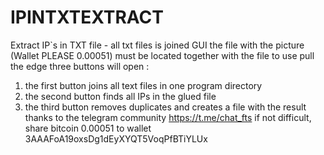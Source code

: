 # IPINTXTEXTRACT
Extract IP`s in TXT file - all txt files is joined GUI
the file with the picture (Wallet PLEASE 0.00051) must be located together with the file 
to use pull the edge
three buttons will open :
1. the first button joins all text files in one program directory
2. the second button finds all IPs in the glued file
3. the third button removes duplicates and creates a file with the result
thanks to the telegram community https://t.me/chat_fts
if not difficult, share bitcoin 0.00051
to wallet 3AAAFoA19oxsDg1dEyXYQT5VoqPfBTiYLUx
